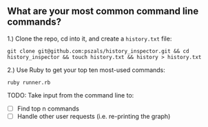 ## What are your most common command line commands?

1.) Clone the repo, cd into it, and create a `history.txt` file:

  `git clone git@github.com:pszals/history_inspector.git && cd history_inspector && touch history.txt && history > history.txt`

2.) Use Ruby to get your top ten most-used commands:

  `ruby runner.rb`

TODO:
Take input from the command line to:
  - [ ] Find top n commands
  - [ ] Handle other user requests (i.e. re-printing the graph)
